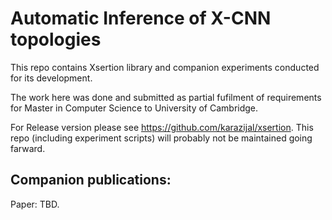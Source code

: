 # Automatic Inference of X-CNN topologies
This repo contains Xsertion library and companion experiments conducted for its development.

The work here was done and submitted as partial fufilment of requirements for Master in Computer Science to University of Cambridge.

For Release version please see https://github.com/karazijal/xsertion. 
This repo (including experiment scripts) will probably not be maintained going farward.

## Companion publications:
Paper: TBD.

